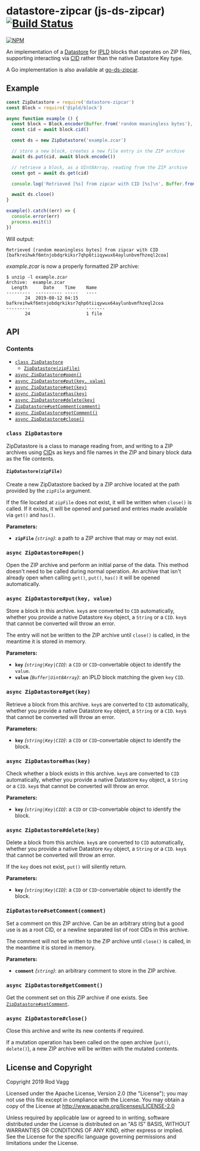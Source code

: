 # datastore-zipcar (js-ds-zipcar) [![Build Status](https://github.com/rvagg/js-ds-zipcar/workflows/CI/badge.svg)](https://github.com/rvagg/js-ds-zipcar/actions?workflow=CI)

[![NPM](https://nodei.co/npm/datastore-zipcar.svg)](https://nodei.co/npm/datastore-zipcar/)

An implementation of a [Datastore](https://github.com/ipfs/interface-datastore) for [IPLD](https://ipld.io) blocks that operates on ZIP files, supporting interacting via [CID](https://github.com/ipfs/go-cid) rather than the native Datastore Key type.

A Go implementation is also available at [go-ds-zipcar](https://github.com/rvagg/go-ds-zipcar).


## Example

```js
const ZipDatastore = require('datastore-zipcar')
const Block = require('@ipld/block')

async function example () {
  const block = Block.encoder(Buffer.from('random meaningless bytes'), 'raw')
  const cid = await block.cid()

  const ds = new ZipDatastore('example.zcar')

  // store a new block, creates a new file entry in the ZIP archive
  await ds.put(cid, await block.encode())

  // retrieve a block, as a UInt8Array, reading from the ZIP archive
  const got = await ds.get(cid)

  console.log('Retrieved [%s] from zipcar with CID [%s]\n', Buffer.from(got).toString(), cid.toString())

  await ds.close()
}

example().catch((err) => {
  console.error(err)
  process.exit(1)
})
```

Will output:

```
Retrieved [random meaningless bytes] from zipcar with CID [bafkreihwkf6mtnjobdqrkiksr7qhp6tiiqywux64aylunbvmfhzeql2coa]
```

*example.zcar* is now a properly formatted ZIP archive:

```
$ unzip -l example.zcar
Archive:  example.zcar
  Length      Date    Time    Name
---------  ---------- -----   ----
       24  2019-08-12 04:15   bafkreihwkf6mtnjobdqrkiksr7qhp6tiiqywux64aylunbvmfhzeql2coa
---------                     -------
       24                     1 file
```

## API

### Contents

 * [`class ZipDatastore`](#ZipDatastore)
   * [`ZipDatastore(zipFile)`](#ZipDatastore_new)
 * [`async ZipDatastore#open()`](#ZipDatastore_open)
 * [`async ZipDatastore#put(key, value)`](#ZipDatastore_put)
 * [`async ZipDatastore#get(key)`](#ZipDatastore_get)
 * [`async ZipDatastore#has(key)`](#ZipDatastore_has)
 * [`async ZipDatastore#delete(key)`](#ZipDatastore_delete)
 * [`ZipDatastore#setComment(comment)`](#ZipDatastore_setComment)
 * [`async ZipDatastore#getComment()`](#ZipDatastore_getComment)
 * [`async ZipDatastore#close()`](#ZipDatastore_close)

<a name="ZipDatastore"></a>
### `class ZipDatastore`

ZipDatastore is a class to manage reading from, and writing to a ZIP archives using [CID](https://github.com/multiformats/js-cid)s as keys and
file names in the ZIP and binary block data as the file contents.

<a name="ZipDatastore_new"></a>
#### `ZipDatastore(zipFile)`

Create a new ZipDatastore backed by a ZIP archive located at the path provided by the `zipFile`
argument.

If the file located at `zipFile` does not exist, it will be written when `close()` is called. If
it exists, it will be opened and parsed and entries made available via `get()` and `has()`.

**Parameters:**

* **`zipFile`** _(`string`)_: a path to a ZIP archive that may or may not exist.

<a name="ZipDatastore_open"></a>
### `async ZipDatastore#open()`

Open the ZIP archive and perform an initial parse of the data. This method doesn't need to be called
during normal operation. An archive that isn't already open when calling `get()`, `put()`, `has()` it
will be opened automatically.

<a name="ZipDatastore_put"></a>
### `async ZipDatastore#put(key, value)`

Store a block in this archive. `key`s are converted to `CID` automatically, whether you provide a native
Datastore `Key` object, a `String` or a `CID`. `key`s that cannot be converted will throw an error.

The entry will not be written to the ZIP archive until `close()` is called, in the meantime it is stored
in memory.

**Parameters:**

* **`key`** _(`string|Key|CID`)_: a `CID` or `CID`-convertable object to identify the `value`.
* **`value`** _(`Buffer|Uint8Array`)_: an IPLD block matching the given `key` `CID`.

<a name="ZipDatastore_get"></a>
### `async ZipDatastore#get(key)`

Retrieve a block from this archive. `key`s are converted to `CID` automatically, whether you provide a native
Datastore `Key` object, a `String` or a `CID`. `key`s that cannot be converted will throw an error.

**Parameters:**

* **`key`** _(`string|Key|CID`)_: a `CID` or `CID`-convertable object to identify the block.

<a name="ZipDatastore_has"></a>
### `async ZipDatastore#has(key)`

Check whether a block exists in this archive. `key`s are converted to `CID` automatically, whether you provide a native
Datastore `Key` object, a `String` or a `CID`. `key`s that cannot be converted will throw an error.

**Parameters:**

* **`key`** _(`string|Key|CID`)_: a `CID` or `CID`-convertable object to identify the block.

<a name="ZipDatastore_delete"></a>
### `async ZipDatastore#delete(key)`

Delete a block from this archive. `key`s are converted to `CID` automatically, whether you provide a native
Datastore `Key` object, a `String` or a `CID`. `key`s that cannot be converted will throw an error.

If the `key` does not exist, `put()` will silently return.

**Parameters:**

* **`key`** _(`string|Key|CID`)_: a `CID` or `CID`-convertable object to identify the block.

<a name="ZipDatastore_setComment"></a>
### `ZipDatastore#setComment(comment)`

Set a comment on this ZIP archive. Can be an arbitrary string but a good use is as a root CID, or a newline
separated list of root CIDs in this archive.

The comment will not be written to the ZIP archive until `close()` is called, in the meantime it is stored
in memory.

**Parameters:**

* **`comment`** _(`string`)_: an arbitrary comment to store in the ZIP archive.

<a name="ZipDatastore_getComment"></a>
### `async ZipDatastore#getComment()`

Get the comment set on this ZIP archive if one exists. See [`ZipDatastore#setComment`](#ZipDatastore_setComment).

<a name="ZipDatastore_close"></a>
### `async ZipDatastore#close()`

Close this archive and write its new contents if required.

If a mutation operation has been called on the open archive (`put()`, `delete()`), a new ZIP archive will be
written with the mutated contents.

## License and Copyright

Copyright 2019 Rod Vagg

Licensed under the Apache License, Version 2.0 (the "License"); you may not use this file except in compliance with the License. You may obtain a copy of the License at http://www.apache.org/licenses/LICENSE-2.0

Unless required by applicable law or agreed to in writing, software distributed under the License is distributed on an "AS IS" BASIS, WITHOUT WARRANTIES OR CONDITIONS OF ANY KIND, either express or implied. See the License for the specific language governing permissions and limitations under the License.
